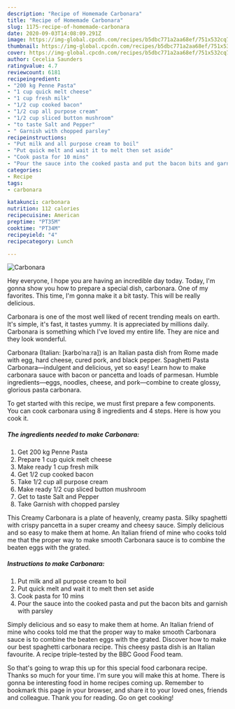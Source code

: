 ```yaml
---
description: "Recipe of Homemade Carbonara"
title: "Recipe of Homemade Carbonara"
slug: 1175-recipe-of-homemade-carbonara
date: 2020-09-03T14:08:09.291Z
image: https://img-global.cpcdn.com/recipes/b5dbc771a2aa68ef/751x532cq70/carbonara-recipe-main-photo.jpg
thumbnail: https://img-global.cpcdn.com/recipes/b5dbc771a2aa68ef/751x532cq70/carbonara-recipe-main-photo.jpg
cover: https://img-global.cpcdn.com/recipes/b5dbc771a2aa68ef/751x532cq70/carbonara-recipe-main-photo.jpg
author: Cecelia Saunders
ratingvalue: 4.7
reviewcount: 6181
recipeingredient:
- "200 kg Penne Pasta"
- "1 cup quick melt cheese"
- "1 cup fresh milk"
- "1/2 cup cooked bacon"
- "1/2 cup all purpose cream"
- "1/2 cup sliced button mushroom"
- "to taste Salt and Pepper"
- " Garnish with chopped parsley"
recipeinstructions:
- "Put milk and all purpose cream to boil"
- "Put quick melt and wait it to melt then set aside"
- "Cook pasta for 10 mins"
- "Pour the sauce into the cooked pasta and put the bacon bits and garnish with parsley"
categories:
- Recipe
tags:
- carbonara

katakunci: carbonara 
nutrition: 112 calories
recipecuisine: American
preptime: "PT35M"
cooktime: "PT34M"
recipeyield: "4"
recipecategory: Lunch

---
```



![Carbonara](https://img-global.cpcdn.com/recipes/b5dbc771a2aa68ef/751x532cq70/carbonara-recipe-main-photo.jpg)

Hey everyone, I hope you are having an incredible day today. Today, I'm gonna show you how to prepare a special dish, carbonara. One of my favorites. This time, I'm gonna make it a bit tasty. This will be really delicious.

Carbonara is one of the most well liked of recent trending meals on earth. It's simple, it's fast, it tastes yummy. It is appreciated by millions daily. Carbonara is something which I've loved my entire life. They are nice and they look wonderful.

Carbonara (Italian: [karboˈnaːra]) is an Italian pasta dish from Rome made with egg, hard cheese, cured pork, and black pepper. Spaghetti Pasta Carbonara—indulgent and delicious, yet so easy! Learn how to make carbonara sauce with bacon or pancetta and loads of parmesan. Humble ingredients—eggs, noodles, cheese, and pork—combine to create glossy, glorious pasta carbonara.


To get started with this recipe, we must first prepare a few components. You can cook carbonara using 8 ingredients and 4 steps. Here is how you cook it.

<!--inarticleads1-->

##### The ingredients needed to make Carbonara:

1. Get 200 kg Penne Pasta
1. Prepare 1 cup quick melt cheese
1. Make ready 1 cup fresh milk
1. Get 1/2 cup cooked bacon
1. Take 1/2 cup all purpose cream
1. Make ready 1/2 cup sliced button mushroom
1. Get to taste Salt and Pepper
1. Take  Garnish with chopped parsley


This Creamy Carbonara is a plate of heavenly, creamy pasta. Silky spaghetti with crispy pancetta in a super creamy and cheesy sauce. Simply delicious and so easy to make them at home. An Italian friend of mine who cooks told me that the proper way to make smooth Carbonara sauce is to combine the beaten eggs with the grated. 

<!--inarticleads2-->

##### Instructions to make Carbonara:

1. Put milk and all purpose cream to boil
1. Put quick melt and wait it to melt then set aside
1. Cook pasta for 10 mins
1. Pour the sauce into the cooked pasta and put the bacon bits and garnish with parsley


Simply delicious and so easy to make them at home. An Italian friend of mine who cooks told me that the proper way to make smooth Carbonara sauce is to combine the beaten eggs with the grated. Discover how to make our best spaghetti carbonara recipe. This cheesy pasta dish is an Italian favourite. A recipe triple-tested by the BBC Good Food team. 

So that's going to wrap this up for this special food carbonara recipe. Thanks so much for your time. I'm sure you will make this at home. There is gonna be interesting food in home recipes coming up. Remember to bookmark this page in your browser, and share it to your loved ones, friends and colleague. Thank you for reading. Go on get cooking!
